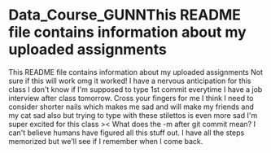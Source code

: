 # Data_Course_GUNNThis README file contains information about my uploaded assignments
This README file contains information about my uploaded assignments
Not sure if this will work
omg it worked!
I have a nervous anticipation for this class
I don't know if I'm supposed to type 1st commit everytime
I have a job interview after class tomorrow. Cross your fingers for me
I think I need to consider shorter nails which makes me sad and will make my friends and my cat sad also
but trying to type with these stilettos is even more sad
I'm super excited for this class ><
What does the -m after git commit mean?
I can't believe humans have figured all this stuff out.
I have all the steps memorized but we'll see if I remember when I come back.
